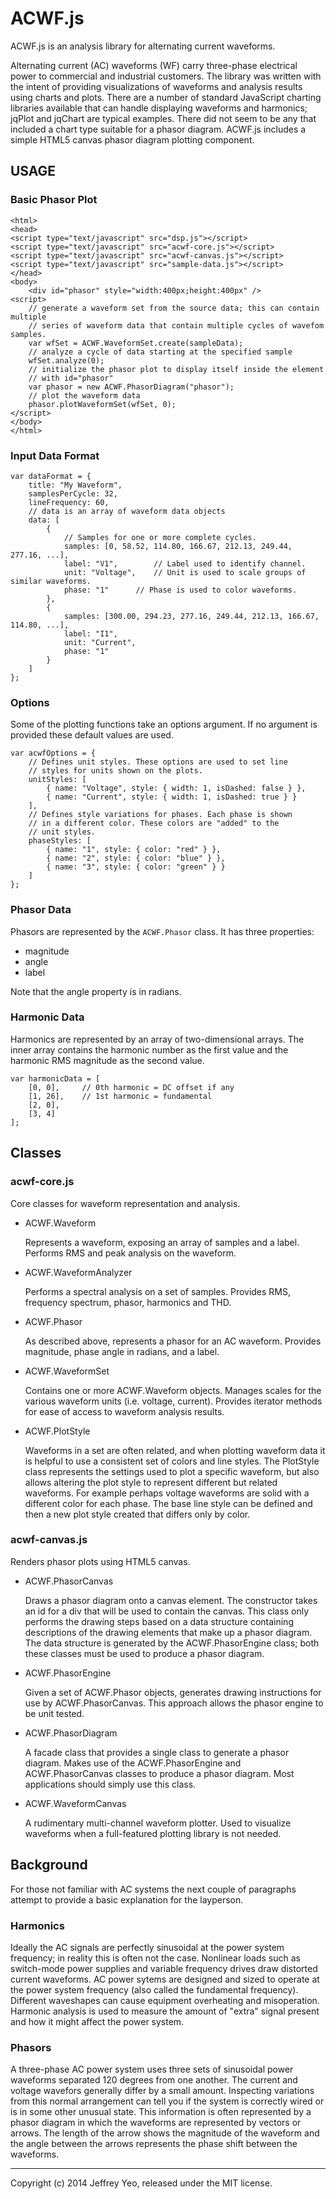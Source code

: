 # ACWF.js
 
 ACWF.js is an analysis library for alternating current waveforms. 

 Alternating current (AC) waveforms (WF) carry three-phase electrical power
 to commercial and industrial customers. The library was written with the 
 intent of providing visualizations of waveforms and analysis results 
 using charts and plots. There are a number of standard JavaScript charting 
 libraries available that can handle displaying waveforms and harmonics; 
 jqPlot and jqChart are typical examples. There did not seem to be any that 
 included a chart type suitable for a phasor diagram. ACWF.js includes a 
 simple HTML5 canvas phasor diagram plotting component.

## USAGE

### Basic Phasor Plot

    <html>
    <head>
    <script type="text/javascript" src="dsp.js"></script>
    <script type="text/javascript" src="acwf-core.js"></script>
    <script type="text/javascript" src="acwf-canvas.js"></script>
    <script type="text/javascript" src="sample-data.js"></script>
    </head>
    <body>
    	<div id="phasor" style="width:400px;height:400px" />
    <script>
    	// generate a waveform set from the source data; this can contain multiple 
		// series of waveform data that contain multiple cycles of wavefom samples.
    	var wfSet = ACWF.WaveformSet.create(sampleData);
    	// analyze a cycle of data starting at the specified sample 
    	wfSet.analyze(0);
    	// initialize the phasor plot to display itself inside the element
    	// with id="phasor"
    	var phasor = new ACWF.PhasorDiagram("phasor");
    	// plot the waveform data
    	phasor.plotWaveformSet(wfSet, 0);
    </script>
    </body>
	</html>

### Input Data Format

	var dataFormat = {
		title: "My Waveform",
		samplesPerCycle: 32,
		lineFrequency: 60,
		// data is an array of waveform data objects
		data: [
			{
				// Samples for one or more complete cycles.
				samples: [0, 58.52, 114.80, 166.67, 212.13, 249.44, 277.16, ...],
				label: "V1",		// Label used to identify channel.
				unit: "Voltage",	// Unit is used to scale groups of similar waveforms.
				phase: "1"		// Phase is used to color waveforms.
			},
			{
				samples: [300.00, 294.23, 277.16, 249.44, 212.13, 166.67, 114.80, ...],	
				label: "I1",
				unit: "Current",
				phase: "1"
			}
		]
	};

### Options
Some of the plotting functions take an options argument. If no argument is provided
these default values are used. 

	var acwfOptions = {
		// Defines unit styles. These options are used to set line
		// styles for units shown on the plots.
		unitStyles: [
			{ name: "Voltage", style: { width: 1, isDashed: false } },
			{ name: "Current", style: { width: 1, isDashed: true } }
		],
		// Defines style variations for phases. Each phase is shown
		// in a different color. These colors are "added" to the
		// unit styles.
		phaseStyles: [
			{ name: "1", style: { color: "red" } },
			{ name: "2", style: { color: "blue" } },
			{ name: "3", style: { color: "green" } }
		]
	};

### Phasor Data
Phasors are represented by the `ACWF.Phasor` class. It has three properties:

 - magnitude
 - angle
 - label

Note that the angle property is in radians.

### Harmonic Data
Harmonics are represented by an array of two-dimensional arrays. The inner
array contains the harmonic number as the first value and the harmonic RMS
magnitude as the second value. 

	var harmonicData = [
		[0, 0],		// 0th harmonic = DC offset if any
		[1, 26],	// 1st harmonic = fundamental
		[2, 0],
		[3, 4]		
	];


## Classes

### acwf-core.js
Core classes for waveform representation and analysis.

- ACWF.Waveform

    Represents a waveform, exposing an array of samples and a label. Performs
    RMS and peak analysis on the waveform.

- ACWF.WaveformAnalyzer

    Performs a spectral analysis on a set of samples. Provides RMS, frequency
    spectrum, phasor, harmonics and THD.     

- ACWF.Phasor
    
    As described above, represents a phasor for an AC waveform. Provides 
    magnitude, phase angle in radians, and a label.

- ACWF.WaveformSet

    Contains one or more ACWF.Waveform objects. Manages scales for the various
    waveform units (i.e. voltage, current). Provides iterator methods for ease
    of access to waveform analysis results. 

- ACWF.PlotStyle
    
    Waveforms in a set are often related, and when plotting waveform data it
    is helpful to use a consistent set of colors and line styles. The PlotStyle 
    class represents the settings used to plot a specific waveform, but also
    allows altering the plot style to represent different but related waveforms.
    For example perhaps voltage waveforms are solid with a different color for
    each phase. The base line style can be defined and then a new plot style 
    created that differs only by color.   

### acwf-canvas.js
Renders phasor plots using HTML5 canvas. 

- ACWF.PhasorCanvas

    Draws a phasor diagram onto a canvas element. The constructor takes an id 
    for a div that will be used to contain the canvas. This class only performs
    the drawing steps based on a data structure containing descriptions of the
    drawing elements that make up a phasor diagram. The data structure is 
    generated by the ACWF.PhasorEngine class; both these classes must be used
    to produce a phasor diagram.

- ACWF.PhasorEngine

    Given a set of ACWF.Phasor objects, generates drawing instructions for use
    by ACWF.PhasorCanvas. This approach allows the phasor engine to be unit
    tested.  

- ACWF.PhasorDiagram

    A facade class that provides a single class to generate a phasor diagram. 
    Makes use of the ACWF.PhasorEngine and ACWF.PhasorCanvas classes to 
    produce a phasor diagram. Most applications should simply use this class.

- ACWF.WaveformCanvas

    A rudimentary multi-channel waveform plotter. Used to visualize waveforms
    when a full-featured plotting library is not needed.  
 

## Background
For those not familiar with AC systems the next couple of paragraphs attempt
to provide a basic explanation for the layperson. 

### Harmonics
Ideally the AC signals are perfectly sinusoidal at the power system frequency; 
in reality this is often not the case. Nonlinear loads such as switch-mode 
power supplies and variable frequency drives draw distorted current waveforms.
AC power sytems are designed and sized to operate at the power system frequency
(also called the fundamental frequency). Different waveshapes can cause 
equipment overheating and misoperation. Harmonic analysis is used to measure
the amount of "extra" signal present and how it might affect the power system.

### Phasors
A three-phase AC power system uses three sets of sinusoidal power waveforms
separated 120 degrees from one another. The current and voltage wavefors 
generally differ by a small amount. Inspecting variations from this normal 
arrangement can tell you if the system is correctly wired or is in some other
unusual state. This information is often represented by a phasor diagram
in which the waveforms are represented by vectors or arrows. The length of
the arrow shows the magnitude of the waveform and the angle between the 
arrows represents the phase shift between the waveforms. 


----------
Copyright (c) 2014 Jeffrey Yeo, released under the MIT license.
